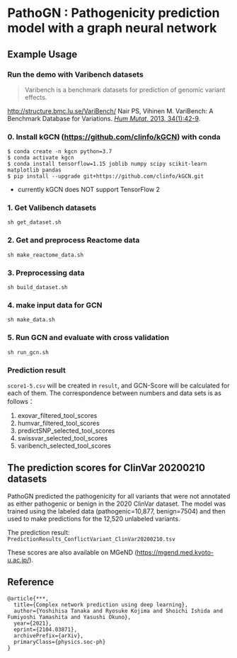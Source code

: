 # PathoGN : Pathogenicity prediction model with a graph neural network

## Example Usage
### Run the demo with Varibench datasets

> Varibench is a benchmark datasets for prediction of genomic variant effects.

http://structure.bmc.lu.se/VariBench/
Nair PS, Vihinen M. VariBench: A Benchmark Database for Variations. [_Hum Mutat_. 2013, 34(1):42-9](https://pubmed.ncbi.nlm.nih.gov/22903802/).

### 0. Install kGCN (https://github.com/clinfo/kGCN) with conda
```
$ conda create -n kgcn python=3.7
$ conda activate kgcn
$ conda install tensorflow=1.15 joblib numpy scipy scikit-learn matplotlib pandas
$ pip install --upgrade git+https://github.com/clinfo/kGCN.git
```
* currently kGCN does NOT support TensorFlow 2

### 1. Get Valibench datasets
```
sh get_dataset.sh
```

### 2. Get and preprocess Reactome data
```
sh make_reactome_data.sh
```

### 3. Preprocessing data

```
sh build_dataset.sh
```

### 4. make input data for GCN
```
sh make_data.sh
```

### 5. Run GCN and evaluate with cross validation
```
sh run_gcn.sh
```

### Prediction result
`score1-5.csv` will be created in `result`, and GCN-Score will be calculated for each of them.
The correspondence between numbers and data sets is as follows：
1. exovar_filtered_tool_scores
2. humvar_filtered_tool_scores
3. predictSNP_selected_tool_scores
4. swissvar_selected_tool_scores
5. varibench_selected_tool_scores


## The prediction scores for ClinVar 20200210 datasets

PathoGN predicted the pathogenicity for all variants that were not annotated as either pathogenic or benign in the 2020 ClinVar dataset.
The model was trained using the labeled data (pathogenic=10,877, benign=7504) and then used to make predictions for the 12,520 unlabeled variants.

The prediction result: `PredictionResults_ConflictVariant_ClinVar20200210.tsv`

These scores are also available on MGeND (https://mgend.med.kyoto-u.ac.jp/).

## Reference
```
@article{***,
  title={Complex network prediction using deep learning},
  author={Yoshihisa Tanaka and Ryosuke Kojima and Shoichi Ishida and Fumiyoshi Yamashita and Yasushi Okuno},
  year={2021},
  eprint={2104.03871},
  archivePrefix={arXiv},
  primaryClass={physics.soc-ph}
}
```

